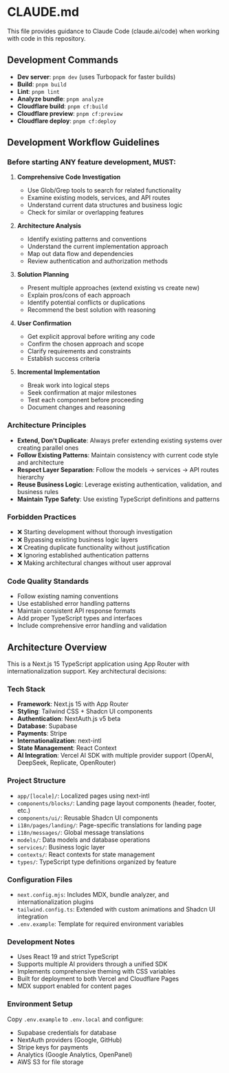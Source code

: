 # CLAUDE.md

This file provides guidance to Claude Code (claude.ai/code) when working with code in this repository.

## Development Commands

- **Dev server**: `pnpm dev` (uses Turbopack for faster builds)
- **Build**: `pnpm build`
- **Lint**: `pnpm lint`
- **Analyze bundle**: `pnpm analyze`
- **Cloudflare build**: `pnpm cf:build`
- **Cloudflare preview**: `pnpm cf:preview`
- **Cloudflare deploy**: `pnpm cf:deploy`

## Development Workflow Guidelines

### Before starting ANY feature development, MUST:

1. **Comprehensive Code Investigation**
   - Use Glob/Grep tools to search for related functionality
   - Examine existing models, services, and API routes
   - Understand current data structures and business logic
   - Check for similar or overlapping features

2. **Architecture Analysis**
   - Identify existing patterns and conventions
   - Understand the current implementation approach
   - Map out data flow and dependencies
   - Review authentication and authorization methods

3. **Solution Planning**
   - Present multiple approaches (extend existing vs create new)
   - Explain pros/cons of each approach
   - Identify potential conflicts or duplications
   - Recommend the best solution with reasoning

4. **User Confirmation**
   - Get explicit approval before writing any code
   - Confirm the chosen approach and scope
   - Clarify requirements and constraints
   - Establish success criteria

5. **Incremental Implementation**
   - Break work into logical steps
   - Seek confirmation at major milestones
   - Test each component before proceeding
   - Document changes and reasoning

### Architecture Principles

- **Extend, Don't Duplicate**: Always prefer extending existing systems over creating parallel ones
- **Follow Existing Patterns**: Maintain consistency with current code style and architecture
- **Respect Layer Separation**: Follow the models → services → API routes hierarchy
- **Reuse Business Logic**: Leverage existing authentication, validation, and business rules
- **Maintain Type Safety**: Use existing TypeScript definitions and patterns

### Forbidden Practices

- ❌ Starting development without thorough investigation
- ❌ Bypassing existing business logic layers
- ❌ Creating duplicate functionality without justification
- ❌ Ignoring established authentication patterns
- ❌ Making architectural changes without user approval

### Code Quality Standards

- Follow existing naming conventions
- Use established error handling patterns
- Maintain consistent API response formats
- Add proper TypeScript types and interfaces
- Include comprehensive error handling and validation

## Architecture Overview

This is a Next.js 15 TypeScript application using App Router with internationalization support. Key architectural decisions:

### Tech Stack
- **Framework**: Next.js 15 with App Router
- **Styling**: Tailwind CSS + Shadcn UI components
- **Authentication**: NextAuth.js v5 beta
- **Database**: Supabase
- **Payments**: Stripe
- **Internationalization**: next-intl
- **State Management**: React Context
- **AI Integration**: Vercel AI SDK with multiple provider support (OpenAI, DeepSeek, Replicate, OpenRouter)

### Project Structure
- `app/[locale]/`: Localized pages using next-intl
- `components/blocks/`: Landing page layout components (header, footer, etc.)
- `components/ui/`: Reusable Shadcn UI components
- `i18n/pages/landing/`: Page-specific translations for landing page
- `i18n/messages/`: Global message translations
- `models/`: Data models and database operations
- `services/`: Business logic layer
- `contexts/`: React contexts for state management
- `types/`: TypeScript type definitions organized by feature

### Configuration Files
- `next.config.mjs`: Includes MDX, bundle analyzer, and internationalization plugins
- `tailwind.config.ts`: Extended with custom animations and Shadcn UI integration
- `.env.example`: Template for required environment variables

### Development Notes
- Uses React 19 and strict TypeScript
- Supports multiple AI providers through a unified SDK
- Implements comprehensive theming with CSS variables
- Built for deployment to both Vercel and Cloudflare Pages
- MDX support enabled for content pages

### Environment Setup
Copy `.env.example` to `.env.local` and configure:
- Supabase credentials for database
- NextAuth providers (Google, GitHub)
- Stripe keys for payments
- Analytics (Google Analytics, OpenPanel)
- AWS S3 for file storage